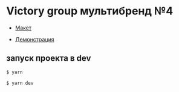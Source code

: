 # Victory group мультибренд №4
- [Макет](https://www.figma.com/design/N2FBEPMlHuT2xi6tc5Vezg/%D0%9C%D1%83%D0%BB%D1%8C%D1%82%D0%B8%D0%B1%D1%80%D0%B5%D0%BD%D0%B4-%E2%84%964?node-id=0-1&node-type=canvas&m=dev)

- [Демонстрация](https://victory-group-test-task.vercel.app/)

## запуск проекта в dev
```sh
$ yarn
```
```sh
$ yarn dev
```
